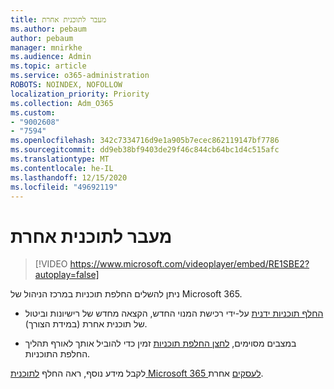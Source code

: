 ```yaml
---
title: מעבר לתוכנית אחרת
ms.author: pebaum
author: pebaum
manager: mnirkhe
ms.audience: Admin
ms.topic: article
ms.service: o365-administration
ROBOTS: NOINDEX, NOFOLLOW
localization_priority: Priority
ms.collection: Adm_O365
ms.custom:
- "9002608"
- "7594"
ms.openlocfilehash: 342c7334716d9e1a905b7ecec862119147bf7786
ms.sourcegitcommit: dd9eb38bf9403de29f46c844cb64bc1d4c515afc
ms.translationtype: MT
ms.contentlocale: he-IL
ms.lasthandoff: 12/15/2020
ms.locfileid: "49692119"
---
```

# <a name="switch-to-a-different-plan"></a>מעבר לתוכנית אחרת

> [!VIDEO https://www.microsoft.com/videoplayer/embed/RE1SBE2?autoplay=false]

ניתן להשלים החלפת תוכניות במרכז הניהול של Microsoft 365.

- [החלף תוכניות ידנית](https://docs.microsoft.com/microsoft-365/commerce/subscriptions/switch-plans-manually) על-ידי רכישת המנוי החדש, הקצאה מחדש של רישיונות וביטול של תוכנית אחרת (במידת הצורך).

- במצבים מסוימים, [לחצן החלפת תוכניות](https://docs.microsoft.com/microsoft-365/commerce/subscriptions/switch-to-a-different-plan#use-the-switch-plans-button) זמין כדי להוביל אותך לאורף תהליך החלפת התוכניות.

לקבל מידע נוסף, ראה החלף [לתוכנית Microsoft 365 לעסקים](https://docs.microsoft.com/microsoft-365/commerce/subscriptions/switch-to-a-different-plan) אחרת.
